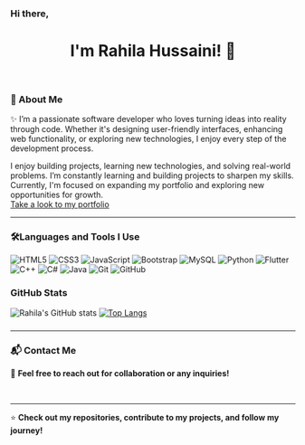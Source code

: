 ### Hi there,  
<h1 align="center">
   I'm <strong>Rahila Hussaini</strong>! 👋
</h1>


<br>

### 🔹 About Me  
✨ I’m a passionate software developer who loves turning ideas into reality through code. Whether it's designing user-friendly interfaces, enhancing web functionality, or exploring new technologies, I enjoy every step of the development process.  

I enjoy building projects, learning new technologies, and solving real-world problems. I’m constantly learning and building projects to sharpen my skills. Currently, I'm focused on expanding my portfolio and exploring new opportunities for growth.  
<a href="https://rahila-hussaini.github.io/My-portfolio/
">Take a look to my portfolio</a>

---

### 🛠Languages and Tools I Use
![HTML5](https://img.shields.io/badge/HTML5-%23E34F26?style=for-the-badge&logo=html5&logoColor=white)
![CSS3](https://img.shields.io/badge/CSS3-%231572B6?style=for-the-badge&logo=css3&logoColor=white)
![JavaScript](https://img.shields.io/badge/JavaScript-%23F7DF1E?style=for-the-badge&logo=javascript&logoColor=black)
![Bootstrap](https://img.shields.io/badge/Bootstrap-%237A00B5?style=for-the-badge&logo=bootstrap&logoColor=white)
![MySQL](https://img.shields.io/badge/MySQL-%234479A1?style=for-the-badge&logo=mysql&logoColor=white)
![Python](https://img.shields.io/badge/Python-%233776AB?style=for-the-badge&logo=python&logoColor=white)
![Flutter](https://img.shields.io/badge/Flutter-%2302569B?style=for-the-badge&logo=flutter&logoColor=white)
![C++](https://img.shields.io/badge/C%2B%2B-%2300599C?style=for-the-badge&logo=c%2B%2B&logoColor=white)
![C#](https://img.shields.io/badge/C%23-%23239120?style=for-the-badge&logo=c-sharp&logoColor=white)
![Java](https://img.shields.io/badge/Java-%23F7DF1E?style=for-the-badge&logo=java&logoColor=black)
![Git](https://img.shields.io/badge/-Git-f14e32?style=flat&logo=git&logoColor=white)
![GitHub](https://img.shields.io/badge/-GitHub-24292F?style=flat&logo=github&logoColor=white)



### GitHub Stats
![Rahila's GitHub stats](https://github-readme-stats.vercel.app/api?username=rahila-hussaini&show_icons=true&hide_title=true&count_private=true&hide=prs&theme=radical)
[![Top Langs](https://github-readme-stats.vercel.app/api/top-langs/?username=rahila-hussaini&layout=compact&langs_count=10&theme=radical)](https://github.com/anuraghazra/github-readme-stats)



### 
---
### 📬 Contact Me  
🚀 **Feel free to reach out for collaboration or any inquiries!** 

<br>
 

---

⭐ **Check out my repositories, contribute to my projects, and follow my journey!**  
